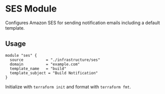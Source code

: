 # SES Module

Configures Amazon SES for sending notification emails including a default template.

## Usage
```hcl
module "ses" {
  source          = "./infrastructure/ses"
  domain          = "example.com"
  template_name   = "build"
  template_subject = "Build Notification"
}
```

Initialize with `terraform init` and format with `terraform fmt`.
